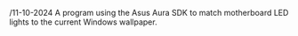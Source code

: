 /11-10-2024
A program using the Asus Aura SDK to match motherboard LED lights to the current Windows wallpaper.
